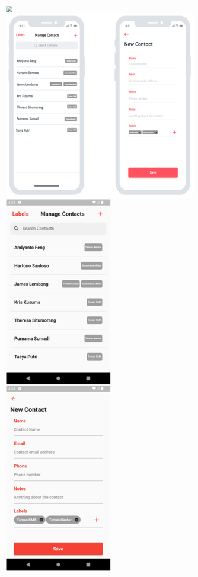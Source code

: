 <!-- # contact_test

A new Flutter project.

## Getting Started

This project is a starting point for a Flutter application.

A few resources to get you started if this is your first Flutter project:

- [Lab: Write your first Flutter app](https://flutter.dev/docs/get-started/codelab)
- [Cookbook: Useful Flutter samples](https://flutter.dev/docs/cookbook)

For help getting started with Flutter, view our
[online documentation](https://flutter.dev/docs), which offers tutorials,
samples, guidance on mobile development, and a full API reference. -->

<img src="gif.gif" height="500" />
<img src="design.png" height="500" />
<img src="1.png" height="500" /><img src="2.png" height="500" />
